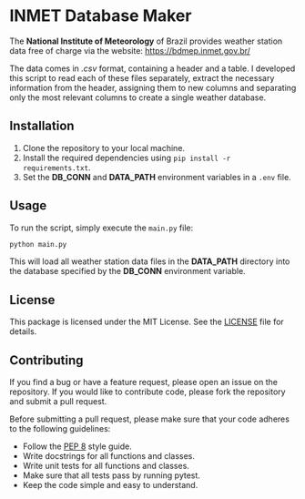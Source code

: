 # INMET Database Maker
The **National Institute of Meteorology** of Brazil provides weather station data free of charge via the website: https://bdmep.inmet.gov.br/

The data comes in *.csv* format, containing a header and a table.
I developed this script to read each of these files separately, extract the necessary information from the header, assigning them to new columns and separating only the most relevant columns to create a single weather database.


## Installation
1. Clone the repository to your local machine.
2. Install the required dependencies using `pip install -r requirements.txt`.
3. Set the **DB_CONN** and **DATA_PATH** environment variables in a `.env` file.


## Usage
To run the script, simply execute the `main.py` file:
```bash
python main.py
```

This will load all weather station data files in the **DATA_PATH** directory into the database specified by the **DB_CONN** environment variable.

## License
This package is licensed under the MIT License. See the [LICENSE](LICENSE) file for details.

## Contributing
If you find a bug or have a feature request, please open an issue on the repository. If you would like to contribute code, please fork the repository and submit a pull request.

Before submitting a pull request, please make sure that your code adheres to the following guidelines:
 - Follow the [PEP 8](https://www.python.org/dev/peps/pep-0008/) style guide.
 - Write docstrings for all functions and classes.
 - Write unit tests for all functions and classes.
 - Make sure that all tests pass by running pytest.
 - Keep the code simple and easy to understand.